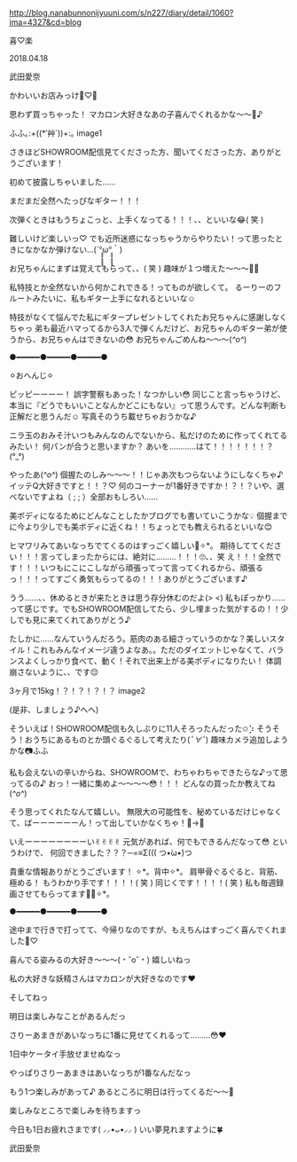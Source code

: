 http://blog.nanabunnonijyuuni.com/s/n227/diary/detail/1060?ima=4327&cd=blog





喜♡楽

2018.04.18

武田愛奈



かわいいお店みっけ🐼♡🐻

思わず買っちゃった！
マカロン大好きなあの子喜んでくれるかな〜〜🐣♪

ふふ｡:+((*′艸`))+:｡
image1











さきほどSHOWROOM配信見てくださった方、聞いてくださった方、ありがとうございます！





初めて披露しちゃいました……






まだまだ全然へたっぴなギター！！！







次弾くときはもうちょこっと、上手くなってる！！！、、といいな😂( 笑 )


難しいけど楽しいっ♡
でも近所迷惑になっちゃうからやりたい！って思ったときになかなか弾けない…(´°̥̥̥̥̥̥̥̥ω°̥̥̥̥̥̥̥̥｀)


お兄ちゃんにまずは覚えてもらって、、( 笑 )
趣味が１つ増えた〜〜〜🙌🏻







私特技とか全然ないから何かこれできる！ってものが欲しくて。
るーりーのフルートみたいに、私もギター上手になれるといいな☺️


特技がなくて悩んでた私にギタープレゼントしてくれたお兄ちゃんに感謝しなくちゃっ
弟も最近ハマってるから3人で弾くんだけど、お兄ちゃんのギター弟が使うから、お兄ちゃんはできないの😳
お兄ちゃんごめんね〜〜〜(*^o^*)








●︎━︎━︎━︎━︎━︎●︎━︎━︎━︎━︎━︎●︎━︎━︎━︎━︎━︎●︎



⚪︎おへんじ⚪︎


ピッピーーーー！
誤字警察もあった！なつかしい😳
同じこと言っちゃうけど、本当に『どうでもいいことなんかどこにもない』って思うんです。どんな判断も正解だと思うんだ☺️
写真そのうち載せちゃおうかな♪


ニラ玉のおみそ汁いつもみんなのんでないから、私だけのために作ってくれてるみたい！
何パンが合うと思いますか？
あいを…………はて！！！！！！！？(°_°)


やったあ(*^o^*)
個握たのしみ〜〜〜！！じゃあ次もつらないようにしなくちゃ♪
イッテQ大好きですと！！？♡
何のコーナーが1番好きですか！？！？いや、選べないですよね（ ; ; ）全部おもしろい……


美ボディになるためにどんなことしたかブログでも書いていこうかな💡
個握までに今より少しでも美ボディに近くね！！ちょっとでも教えられるといいな😊


ヒマワリみてあいなっちでてくるのはすっごく嬉しい🌻✧︎*。
期待しててください！！！言ってしまったからには、絶対に………！！！🙄、、笑
え！！！全然です！！！いつもにこにこしながら頑張ってって言ってくれるから、頑張るっ！！！ってすごく勇気もらってるの！！！ありがとうございます♪


うう……、、休めるときが来たときは思う存分休むのだよ(> <)
私もぽっかり……って感じです。でもSHOWROOM配信してたら、少し埋まった気がするの！！少しでも見に来てくれてありがとう♪


たしかに……なんていうんだろう。筋肉のある細さっていうのかな？美しいスタイル！これもみんなイメージ違うよなあ。。ただのダイエットじゃなくて、バランスよくしっかり食べて、動く！それで出来上がる美ボディになりたい！
体調崩さないように、、です😔


3ヶ月で15kg！？！？！？！？
image2

(是非、しましょう♪へへ)


そういえば！SHOWROOM配信も久しぶりに11人そろったんだった✩︎⡱
そうそう！おうちにあるものとか頭ぐるぐるして考えたり(*ﾟ∀ﾟ*)
趣味カメラ追加しようかな📷ふふ


私も会えないの辛いからね、SHOWROOMで、わちゃわちゃできたらな♪って思ってるの♪
おっ！一緒に集めよ〜〜〜〜😳！！！
どんなの買ったか教えてね(*^o^*)


そう思ってくれたなんて嬉しい。
無限大の可能性を、秘めているだけじゃなくて、ばーーーーーーん！って出していかなくちゃ！🥚→🐣


いえーーーーーーーーい✌︎✌︎✌︎✌︎
元気があれば、何でもできるんだなって😳
というわけで、
何回できました？？？─=≡Σ((( つ•̀ω•́)つ


貴重な情報ありがとうございます！
✧︎*。背中✧︎*。
肩甲骨ぐるぐると、背筋、極める！
もうわかり手です！！！！( 笑 )
同じくです！！！！( 笑 )
私も毎週録画させてもらってます🙌🏻✧︎*。



●︎━︎━︎━︎━︎━︎●︎━︎━︎━︎━︎━︎●︎━︎━︎━︎━︎━︎●︎





途中まで行きで打ってて、今帰りなのですが、もえちんはすっごく喜んでくれました🐣♡


喜んでる姿みるの大好き〜〜〜(﹡ˆoˆ﹡)
嬉しいねっ


私の大好きな妖精さんはマカロンが大好きなのです❤️














そしてねっ







明日は楽しみなことがあるんだっ







さりーあまきがあいなっちに1番に見せてくれるって………😳❤️






1日中ケータイ手放せませぬなっ






やっぱりさりーあまきはあいなっちが1番なんだなっ










もう1つ楽しみがあって♪
あるところに明日は行ってくるだ〜〜🤗

楽しみなところで楽しみを待ちますっ









今日も1日お疲れさまです( ⸝⸝•ᴗ•⸝⸝ )
いい夢見れますように🍀



武田愛奈 